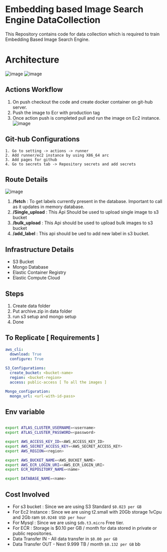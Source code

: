 # Embedding based Image Search Engine DataCollection
This Repository contains code for data collection which is required to train Embedding Based Image Search Engine.

# Architecture
![image](https://user-images.githubusercontent.com/40850370/194913612-69d32e6d-56b7-4b1b-a811-48c6c5b27f52.png)
![image](https://user-images.githubusercontent.com/40850370/194917419-ca176a45-bafb-4346-9942-cd59f042f33b.png)

## Actions Workflow 
1. On push checkout the code and create docker container on git-hub server.
2. Push the image to Ecr with production tag 
3. Once action push is completed pull and run the image on Ec2 instance.
![image](https://user-images.githubusercontent.com/40850370/189590432-7009c484-dcd6-4de4-8861-dd93d5eb1572.png)

## Git-hub Configurations
```text
1. Go to setting -> actions -> runner
2. Add runner/ec2 instance by using X86_64 arc
3. Add pages for github
4. Go to secrets tab -> Repository secrets and add secrets 
```
## Route Details 
![image](https://user-images.githubusercontent.com/40850370/189587344-4044f19a-2da7-495f-a482-3533fc362e74.png)

1. **/fetch**  : To get labels currently present in the database. Important to call as it updates in memory database.
2. **/Single_upload** : This Api Should be used to upload single image to s3 bucket
3. **/bulk_upload**   : This Api should be used to upload bulk images to s3 bucket
4. **/add_label** :  This api should be ued to add new label in s3 bucket.

## Infrastructure Details
- S3 Bucket 
- Mongo Database
- Elastic Container Registry
- Elastic Compute Cloud

## Steps
1. Create data folder 
2. Put archive.zip in data folder 
3. run s3 setup and mongo setup
4. Done

## To Replicate [ Requirements ]
```yaml
aws_cli:
  download: True
  configure: True
  
S3_Configurations:
  create_bucket: <bucket-name>
  region: <bucket-region>
  access: public-access [ To all the images ]

Mongo_configuration:
  mongo_url: <url-with-id-pass>

```
## Env variable

```bash

export ATLAS_CLUSTER_USERNAME=<username>
export ATLAS_CLUSTER_PASSWORD=<password>

export AWS_ACCESS_KEY_ID=<AWS_ACCESS_KEY_ID>
export AWS_SECRET_ACCESS_KEY=<AWS_SECRET_ACCESS_KEY>
export AWS_REGION=<region>

export AWS_BUCKET_NAME=<AWS_BUCKET_NAME>
export AWS_ECR_LOGIN_URI=<AWS_ECR_LOGIN_URI>
export ECR_REPOSITORY_NAME=<name>

export DATABASE_NAME=<name>
```

## Cost Involved
- For s3 bucket    :  Since we are using S3 Standard `$0.023 per GB`
- For Ec2 Instance :  Since we are using t2.small with 20Gb storage 1vCpu and 2Gb ram `$0.0248 USD per hour`
- For Mysql : Since we are using `$db.t3.micro` Free tier.
- For ECR : Storage is $0.10 per GB / month for data stored in private or public repositories.
- Data Transfer IN  - All data transfer in	`$0.00 per GB`
- Data Transfer OUT - Next 9.999 TB / month	`$0.132 per GB` bb